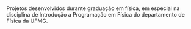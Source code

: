 # 
Projetos desenvolvidos durante graduação em física, em especial na disciplina de Introdução a Programação em Física do departamento de Física da UFMG.
